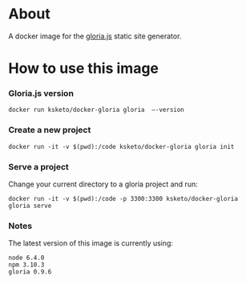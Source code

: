 # About

A docker image for the [gloria.js](https://gloriajs.com) static site generator.

# How to use this image

### Gloria.js version

```docker run ksketo/docker-gloria gloria  —-version```

### Create a new project

```docker run -it -v $(pwd):/code ksketo/docker-gloria gloria init```

### Serve a project

Change your current directory to a gloria project and run:
```
docker run -it -v $(pwd):/code -p 3300:3300 ksketo/docker-gloria gloria serve
```

### Notes

The latest version of this image is currently using:

```
node 6.4.0
npm 3.10.3
gloria 0.9.6
```
